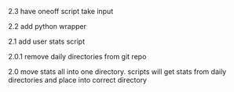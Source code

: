 2.3
have oneoff script take input

2.2
add python wrapper

2.1
add user stats script

2.0.1
remove daily directories from git repo

2.0
move stats all into one directory. scripts will get stats from daily directories and place into correct directory
